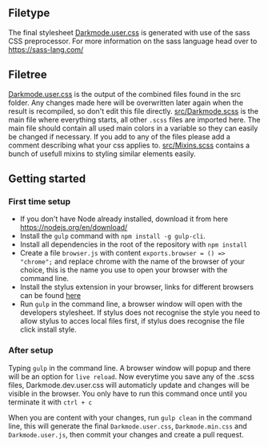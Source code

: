 ## Filetype
The final stylesheet [Darkmode.user.css](../Darkmode.user.css) is generated with use of the sass CSS preprocessor. For more information on the sass language head over to https://sass-lang.com/

## Filetree
[Darkmode.user.css](../Darkmode.user.css) is the output of the combined files found in the src folder. Any changes made here will be overwritten later again when the result is recompiled, so don't edit this file directly.
[src/Darkmode.scss](Darkmode.scss) is the main file where everything starts, all other `.scss` files are imported here. The main file should contain all used main colors in a variable so they can easily be changed if necessary. If you add to any of the files please add a comment describing what your css applies to.
[src/Mixins.scss](Mixins.scss) contains a bunch of usefull mixins to styling similar elements easily.

## Getting started
### First time setup
* If you don't have Node already installed, download it from here https://nodejs.org/en/download/  
* Install the `gulp` command with `npm install -g gulp-cli`.
* Install all dependencies in the root of the repository with `npm install`
* Create a file `browser.js` with content `exports.browser = () => "chrome";` and replace chrome with the name of the browser of your choice, this is the name you use to open your browser with the command line.
* Install the stylus extension in your browser, links for different browsers can be found [here](../readme.md#installing)
* Run `gulp` in the command line, a browser window will open with the developers stylesheet. If stylus does not recognise the style you need to allow stylus to acces local files first, if stylus does recognise the file click install style.

### After setup
Typing `gulp` in the command line. A browser window will popup and there will be an option for `live reload`. Now everytime you save any of the .scss files, Darkmode.dev.user.css will automaticly update and changes will be visible in the browser. You only have to run this command once until you terminate it with `ctrl + c`

When you are content with your changes, run `gulp clean` in the command line, this will generate the final `Darkmode.user.css`, `Darkmode.min.css` and `Darkmode.user.js`, then commit your changes and create a pull request.